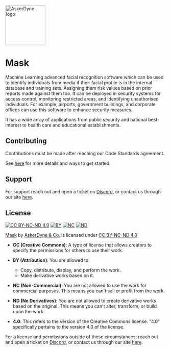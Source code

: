 <img src="https://cdn.discordapp.com/attachments/1155955661209874492/1196617475291349053/logo_new_white.png?ex=65d3f75e&is=65c1825e&hm=1ed98d9b3e310b08122808acb851a45f7152a075d532187c5f76227dfaf2147e" alt="AskerDyne logo" width="125" height="125">

# Mask

Machine Learning advanced facial recognition software which can be used to identify individuals from media if their facial profile is in the internal database and training sets. Assigning them risk values based on prior reports made against them too.
It can be deployed in security systems for access control, monitoring restricted areas, and identifying unauthorised individuals. For example, airports, government buildings, and corporate offices can use this software to enhance security measures.

It has a wide array of applications from public security and national best-interest to health care and educational establishments.

## Contributing

Contributions must be made after reaching our Code Standards agreement.

See [here](https://askerdyne.com/code-standards) for more details and ways to get started.

## Support

For support reach out and open a ticket on [Discord](https://discord.askerdyne.com), or contact us through our site [here](https://askerdyne.com).

## License

[![CC BY-NC-ND 4.0](https://mirrors.creativecommons.org/presskit/icons/cc.svg?ref=chooser-v1)](http://creativecommons.org/licenses/by-nc-nd/4.0/?ref=chooser-v1) [![BY](https://mirrors.creativecommons.org/presskit/icons/by.svg?ref=chooser-v1)](http://creativecommons.org/licenses/by-nc-nd/4.0/?ref=chooser-v1) [![NC](https://mirrors.creativecommons.org/presskit/icons/nc.svg?ref=chooser-v1)](http://creativecommons.org/licenses/by-nc-nd/4.0/?ref=chooser-v1) [![ND](https://mirrors.creativecommons.org/presskit/icons/nd.svg?ref=chooser-v1)](http://creativecommons.org/licenses/by-nc-nd/4.0/?ref=chooser-v1)

[Mask](https://labs.askerdyne.com/) by [AskerDyne & Co.](https://askerdyne.com) is licensed under [CC BY-NC-ND 4.0](http://creativecommons.org/licenses/by-nc-nd/4.0/?ref=chooser-v1)

- **CC (Creative Commons)**: A type of license that allows creators to specify the permissions for others to use their work.

- **BY (Attribution)**: You are allowed to:
  - Copy, distribute, display, and perform the work.
  - Make derivative works based on it.

- **NC (Non-Commercial)**: You are not allowed to use the work for commercial purposes. This means you can't sell or profit from the work.

- **ND (No Derivatives)**: You are not allowed to create derivative works based on the original. This means you can't alter, transform, or build upon the work.

- **4.0**: This refers to the version of the Creative Commons license. "4.0" specifically pertains to the version 4.0 of the license.

For a license and permissions outside of these circumstances; reach out and open a ticket on [Discord](https://discord.askerdyne.com), or contact us through our site [here](https://askerdyne.com).
